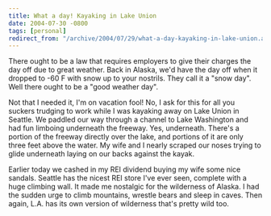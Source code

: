 ```yaml
---
title: What a day! Kayaking in Lake Union
date: 2004-07-30 -0800
tags: [personal]
redirect_from: "/archive/2004/07/29/what-a-day-kayaking-in-lake-union.aspx/"
---
```


There ought to be a law that requires employers to give their charges
the day off due to great weather. Back in Alaska, we'd have the day off
when it dropped to -60 F with snow up to your nostrils. They call it a
"snow day". Well there ought to be a "good weather day".

Not that I needed it, I'm on vacation fool! No, I ask for this for all
you suckers trudging to work while I was kayaking away on Lake Union in
Seattle. We paddled our way through a channel to Lake Washington and had
fun limboing underneath the freeway. Yes, underneath. There's a portion
of the freeway directly over the lake, and portions of it are only three
feet above the water. My wife and I nearly scraped our noses trying to
glide underneath laying on our backs against the kayak.

Earlier today we cashed in my REI dividend buying my wife some nice
sandals. Seattle has the nicest REI store I've ever seen, complete with
a huge climbing wall. It made me nostalgic for the wilderness of Alaska.
I had the sudden urge to climb mountains, wrestle bears and sleep in
caves. Then again, L.A. has its own version of wilderness that's pretty
wild too.

